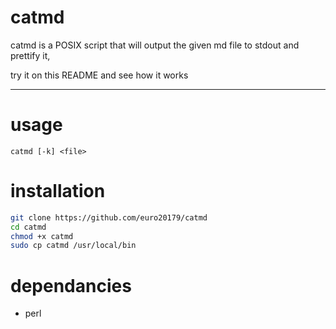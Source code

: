 # catmd
catmd is a POSIX script that will output the given md file to stdout and prettify it,

try it on this README and see how it works

---

# usage

`catmd [-k] <file>`

# installation

```sh
git clone https://github.com/euro20179/catmd
cd catmd
chmod +x catmd
sudo cp catmd /usr/local/bin
```

# dependancies
* perl
